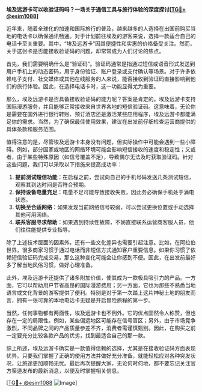 **埃及远游卡可以收验证码吗？一场关于通信工具与旅行体验的深度探讨[[TG💪+ @esim1088](https://t.me/s/esim1088)]**

近年来，随着全球化的加速和国际旅行的普及，越来越多的人选择在出国前购买当地的电话卡以确保通讯畅通。对于计划前往埃及的游客来说，选择一款适合自己的电话卡至关重要。其中，“埃及远游卡”因其便捷性和实惠的价格备受关注。然而，关于这张卡是否能接收验证码的问题，却常常成为人们讨论的焦点。

首先，我们需要明确什么是“验证码”。验证码通常是指通过短信或语音形式发送到用户手机上的动态密码，用于身份验证、账户登录或支付确认等场景。对于许多依赖电子支付、社交媒体或其他在线服务的人来说，能否接收到验证码直接影响到他们的旅行体验。因此，在选择电话卡时，这一功能显得尤为重要。

那么，埃及远游卡是否具备接收验证码的能力呢？答案是肯定的。埃及远游卡支持国际漫游服务，并且能够正常接收来自世界各地的短信验证码。这意味着，无论你是需要在国外进行银行转账、预订酒店还是激活某些应用程序，埃及远游卡都能满足你的需求。当然，为了确保最佳使用效果，建议在出发前仔细检查运营商提供的具体条款和服务范围。

值得注意的是，尽管埃及远游卡本身没有问题，但实际操作中可能会遇到一些小障碍。例如，部分国家或地区的网络环境可能会影响短信接收的速度和稳定性；又或者，由于某些特殊原因（如信号覆盖不足），导致偶尔无法及时获取验证码。针对这些问题，我们可以采取以下措施来提高成功率：

1. **提前测试短信功能**：在启程之前，尝试向自己的手机号码发送几条测试短信，观察其到达时间是否符合预期。
2. **保持设备电量充足**：电量不足可能导致接收失败，因此务必确保手机处于满电状态。
3. **切换至合适网络**：如果发现当前网络信号较弱，可以尝试更换位置或手动选择其他可用网络。
4. **联系客服寻求帮助**：如果遇到持续性故障，不妨直接联系运营商客服人员，他们往往能提供专业指导。

除了上述技术层面的因素外，还有一些文化差异也需要引起注意。比如，在阿拉伯世界，很多商家习惯于通过电话而非短信方式通知客户重要信息。如果你习惯了依赖短信验证码完成交易，那么这种变化可能会让你感到不便。因此，在出发前最好多了解当地风俗习惯，做好心理准备。

此外，埃及远游卡还提供了诸多附加价值，使其成为一款极具吸引力的产品。一方面，它可以帮助用户节省高昂的国际漫游费用；另一方面，它也为那些不熟悉当地语言或文化背景的游客提供了便利。特别是对于第一次踏上这片神秘土地的朋友而言，拥有一张可靠的本地电话卡无疑是开启冒险旅程的第一步。

当然，任何事物都有两面性，埃及远游卡也不例外。它的优点固然令人称赞，但也存在一定的局限性。例如，某些偏远地区可能存在信号盲区；另外，由于市场竞争激烈，不同品牌之间的产品质量参差不齐，消费者需谨慎甄别。因此，在购买之前一定要充分比较各款产品的优劣，找到最适合自己的那一款。

综上所述，埃及远游卡确实是一款值得信赖的选择，尤其是在接收验证码方面表现优异。只要我们掌握了正确的使用方法并做好充分准备，就能轻松应对各种突发状况，让旅途更加顺畅无忧。最后再次提醒大家，无论何时何地，都不要忘记关注官方渠道发布的最新消息，以便及时掌握相关信息。

[[TG💪+ @esim1088](https://t.me/s/esim1088) ![Image](https://i.postimg.cc/4NQfJmqS/Snipaste-2025-05-13-00-14-12.png)]
